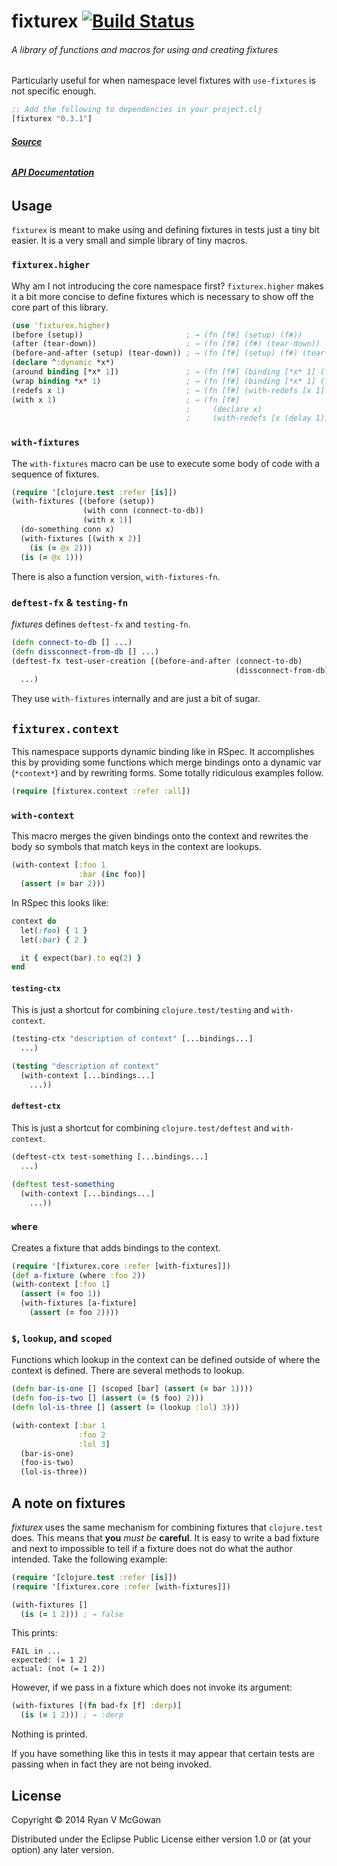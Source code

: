 # fixturex [![Build Status](https://travis-ci.org/RyanMcG/fixturex.svg?branch=master)](https://travis-ci.org/RyanMcG/fixturex)
###### A library of functions and macros for using and creating fixtures

Particularly useful for when namespace level fixtures with `use-fixtures` is not specific enough.

```clojure
;; Add the following to dependencies in your project.clj
[fixturex "0.3.1"]
```

###### [**Source**](https://github.com/RyanMcG/fixturex)
###### [**API Documentation**][api]

## Usage

`fixturex` is meant to make using and defining fixtures in tests just a tiny bit easier.
It is a very small and simple library of tiny macros.

### `fixturex.higher`

Why am I not introducing the core namespace first?
`fixturex.higher` makes it a bit more concise to define fixtures which is necessary to show off the core part of this library.

```clojure
(use 'fixturex.higher)
(before (setup))                       ; → (fn [f#] (setup) (f#))
(after (tear-down))                    ; → (fn [f#] (f#) (tear-down))
(before-and-after (setup) (tear-down)) ; → (fn [f#] (setup) (f#) (tear-down))
(declare ^:dynamic *x*)
(around binding [*x* 1])               ; → (fn [f#] (binding [*x* 1] (f#)))
(wrap binding *x* 1)                   ; → (fn [f#] (binding [*x* 1] (f#)))
(redefs x 1)                           ; → (fn [f#] (with-redefs [x 1] (f#)))
(with x 1)                             ; → (fn [f#]
                                       ;     (declare x)
                                       ;     (with-redefs [x (delay 1)] (f#)))
```

### `with-fixtures`

The `with-fixtures` macro can be use to execute some body of code with a sequence of fixtures.

```clojure
(require '[clojure.test :refer [is]])
(with-fixtures [(before (setup))
                (with conn (connect-to-db))
                (with x 1)]
  (do-something conn x)
  (with-fixtures [(with x 2)]
    (is (= @x 2)))
  (is (= @x 1)))
```

There is also a function version, `with-fixtures-fn`.

### `deftest-fx` &amp; `testing-fn`

*fixtures* defines `deftest-fx` and `testing-fn`.

```clojure
(defn connect-to-db [] ...)
(defn dissconnect-from-db [] ...)
(deftest-fx test-user-creation [(before-and-after (connect-to-db)
                                                  (dissconnect-from-db))]
  ...)
```

They use `with-fixtures` internally and are just a bit of sugar.

## `fixturex.context`

This namespace supports dynamic binding like in RSpec.
It accomplishes this by providing some functions which merge bindings onto a dynamic var (`*context*`) and by rewriting forms.
Some totally ridiculous examples follow.

```clojure
(require [fixturex.context :refer :all])
```

### `with-context`

This macro merges the given bindings onto the context and rewrites the body so symbols that match keys in the context are lookups.

```clojure
(with-context [:foo 1
               :bar (inc foo)]
  (assert (= bar 2)))
```

In RSpec this looks like:

```ruby
context do
  let(:foo) { 1 }
  let(:bar) { 2 }

  it { expect(bar).to eq(2) }
end
```

#### `testing-ctx`

This is just a shortcut for combining `clojure.test/testing` and `with-context`.

```clojure
(testing-ctx "description of context" [...bindings...]
  ...)

(testing "description of context"
  (with-context [...bindings...]
    ...))
```

#### `deftest-ctx`

This is just a shortcut for combining `clojure.test/deftest` and `with-context`.

```clojure
(deftest-ctx test-something [...bindings...]
  ...)

(deftest test-something
  (with-context [...bindings...]
    ...))
```

### `where`

Creates a fixture that adds bindings to the context.

```clojure
(require '[fixturex.core :refer [with-fixtures]])
(def a-fixture (where :foo 2))
(with-context [:foo 1]
  (assert (= foo 1))
  (with-fixtures [a-fixture]
    (assert (= foo 2))))
```

### `$`, `lookup`, and `scoped`

Functions which lookup in the context can be defined outside of where the context is defined.
There are several methods to lookup.

```clojure
(defn bar-is-one [] (scoped [bar] (assert (= bar 1))))
(defn foo-is-two [] (assert (= ($ foo) 2)))
(defn lol-is-three [] (assert (= (lookup :lol) 3)))

(with-context [:bar 1
               :foo 2
               :lol 3]
  (bar-is-one)
  (foo-is-two)
  (lol-is-three))
```

## A note on fixtures

*fixturex* uses the same mechanism for combining fixtures that `clojure.test` does.
This means that **you** *must be* **careful**.
It is easy to write a bad fixture and next to impossible to tell if a fixture does not do what the author intended.
Take the following example:

```clojure
(require '[clojure.test :refer [is]])
(require '[fixturex.core :refer [with-fixtures]])

(with-fixtures []
  (is (= 1 2))) ; → false
```
This prints:

    FAIL in ...
    expected: (= 1 2)
    actual: (not (= 1 2))

However, if we pass in a fixture which does not invoke its argument:

```clojure
(with-fixtures [(fn bad-fx [f] :derp)]
  (is (= 1 2))) ; → :derp
```

Nothing is printed.

If you have something like this in tests it may appear that certain tests are
passing when in fact they are not being invoked.

## License

Copyright © 2014 Ryan V McGowan

Distributed under the Eclipse Public License either version 1.0 or (at
your option) any later version.

[api]: http://www.ryanmcg.com/fixturex/api/

